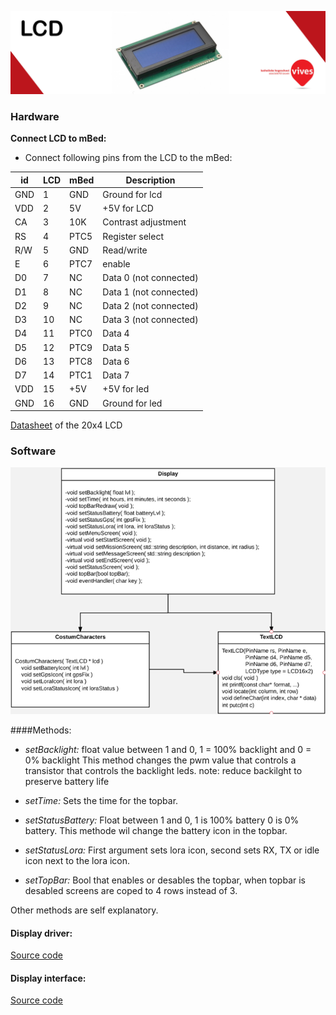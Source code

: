 ![](/assets/LCD_Title.jpg)

### Hardware

**Connect LCD to mBed:**
* Connect following pins from the LCD to the mBed:

id  | LCD | mBed | Description
----|-----|------|------------
GND | 1   | GND   | Ground for lcd
VDD | 2   | 5V    | +5V for LCD
CA  | 3   | 10K   | Contrast adjustment
RS  | 4   | PTC5  | Register select
R/W | 5   | GND   | Read/write
E   | 6   | PTC7  | enable
D0  | 7   | NC    | Data 0 (not connected)
D1  | 8   | NC    | Data 1 (not connected)
D2  | 9   | NC    | Data 2 (not connected)
D3  | 10  | NC    | Data 3 (not connected)
D4  | 11  | PTC0  | Data 4
D5  | 12  | PTC9  | Data 5
D6  | 13  | PTC8  | Data 6
D7  | 14  | PTC1  | Data 7
VDD | 15  | +5V   | +5V for led
GND | 16  | GND   | Ground for led


[Datasheet](https://www.sparkfun.com/datasheets/LCD/GDM2004D.pdf) of the 20x4 LCD

### Software

![](/assets/UML.png)

####Methods:

- *setBacklight:*
        float value between 1 and 0, 1 = 100% backlight and 0 = 0% backlight
        This method changes the pwm value that controls a transistor that controls the backlight leds.
        note: reduce backilght to preserve battery life

- *setTime:*
        Sets the time for the topbar.

- *setStatusBattery:*
        Float between 1 and 0, 1 is 100% battery 0 is 0% battery.
        This methode wil change the battery icon in the topbar.

- *setStatusLora:*
        First argument sets lora icon, second sets RX, TX or idle icon next to the lora icon.

- *setTopBar:*
        Bool that enables or desables the topbar, when topbar is desabled screens are coped to 4 rows                 instead of 3.
        
Other methods are self explanatory.     



#### Display driver:

[Source code](https://developer.mbed.org/users/atomicLogic/code/TextLCD/)
    


#### Display interface:

[Source code](https://developer.mbed.org/users/atomicLogic/code/DisplayDriver/)







